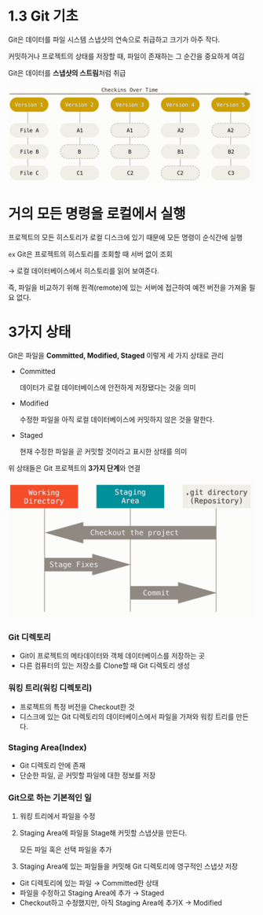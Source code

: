 # 1.3 Git 기초

Git은 데이터를 파일 시스템 스냅샷의 연속으로 취급하고 크기가 아주 작다.

커밋하거나 프로젝트의 상태를 저장할 때, 파일이 존재하는 그 순간을 중요하게 여김

Git은 데이터를 **스냅샷의 스트림**처럼 취급

<img src="image/1.3/1.png" style="width: 600px;">

# 거의 모든 명령을 로컬에서 실행

프로젝트의 모든 히스토리가 로컬 디스크에 있기 때문에 모든 명령이 순식간에 실행

`ex` Git은 프로젝트의 히스토리를 조회할 때 서버 없이 조회

→ 로컬 데이터베이스에서 히스토리를 읽어 보여준다.

즉, 파일을 비교하기 위해 원격(remote)에 있는 서버에 접근하여 예전 버전을 가져올 필요 없다.

# 3가지 상태

Git은 파일을 **Committed, Modified, Staged** 이렇게 세 가지 상태로 관리

- Committed
    
    데이터가 로컬 데이터베이스에 안전하게 저장됐다는 것을 의미
    
- Modified
    
    수정한 파일을 아직 로컬 데이터베이스에 커밋하지 않은 것을 말한다.
    
- Staged
    
    현재 수정한 파일을 곧 커밋할 것이라고 표시한 상태를 의미
    

위 상태들은 Git 프로젝트의 **3가지 단계**와 연결

<img src="image/1.3/2.png" style="width: 600px;">

### **Git 디렉토리**

- Git이 프로젝트의 메타데이터와 객체 데이터베이스를 저장하는 곳
- 다른 컴퓨터의 있는 저장소를 Clone할 때 Git 디렉토리 생성

### 워킹 트리(워킹 디렉토리)

- 프로젝트의 특정 버전을 Checkout한 것
- 디스크에 있는 Git 디렉토리의 데이터베이스에서 파일을 가져와 워킹 트리를 만든다.

### Staging Area(Index)

- Git 디렉토리 안에 존재
- 단순한 파일, 곧 커밋할 파일에 대한 정보를 저장

### Git으로 하는 기본적인 일

1. 워킹 트리에서 파일을 수정
2. Staging Area에 파일을 Stage해 커밋할 스냅샷을 만든다.
    
    모든 파일 혹은 선택 파일을 추가
    
3. Staging Area에 있는 파일들을 커밋해 Git 디렉토리에 영구적인 스냅샷 저장

- Git 디렉토리에 있는 파일 → Committed한 상태
- 파일을 수정하고 Staging Area에 추가 → Staged
- Checkout하고 수정했지만, 아직 Staging Area에 추가X → Modified